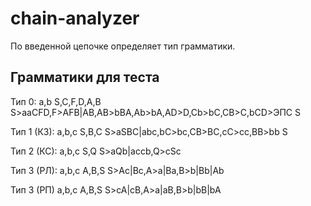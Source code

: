 # chain-analyzer

По введенной цепочке определяет тип грамматики.

## Грамматики для теста

Тип 0:
a,b
S,C,F,D,A,B
S>aaCFD,F>AFB|AB,AB>bBA,Ab>bA,AD>D,Cb>bC,CB>C,bCD>ЭПС
S

Тип 1 (КЗ):
a,b,c
S,B,C
S>aSBC|abc,bC>bc,CB>BC,cC>cc,BB>bb
S

Тип 2 (КС):
a,b,c
S,Q
S>aQb|accb,Q>cSc

Тип 3 (РЛ):
a,b,c
A,B,S
S>Ac|Bc,A>a|Ba,B>b|Bb|Ab

Тип 3 (РП)
a,b,c
A,B,S
S>cA|cB,A>a|aB,B>b|bB|bA
